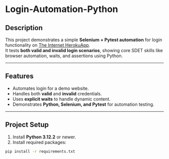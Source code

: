 # Login-Automation-Python

## Description
This project demonstrates a simple **Selenium + Pytest automation** for login functionality on [The Internet HerokuApp](https://the-internet.herokuapp.com/login).  
It tests **both valid and invalid login scenarios**, showing core SDET skills like browser automation, waits, and assertions using Python.

---

## Features
- Automates login for a demo website.
- Handles both **valid** and **invalid** credentials.
- Uses **explicit waits** to handle dynamic content.
- Demonstrates **Python, Selenium, and Pytest** for automation testing.

---

## Project Setup

1. Install **Python 3.12.2** or newer.  
2. Install required packages:
```bash
pip install -r requirements.txt

